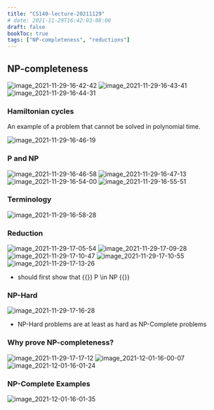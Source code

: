```yaml
---
title: "CS140-lecture-20211129"
# date: 2021-11-29T16:42:03-08:00
draft: false
bookToc: true
tags: ["NP-completeness", "reductions"]
---
```


## NP-completeness

![image_2021-11-29-16-42-42](/notes/image_2021-11-29-16-42-42.png)
![image_2021-11-29-16-43-41](/notes/image_2021-11-29-16-43-41.png)
![image_2021-11-29-16-44-31](/notes/image_2021-11-29-16-44-31.png)

### Hamiltonian cycles

An example of a problem that cannot be solved in polynomial time.

![image_2021-11-29-16-46-19](/notes/image_2021-11-29-16-46-19.png)

### P and NP

![image_2021-11-29-16-46-58](/notes/image_2021-11-29-16-46-58.png)
![image_2021-11-29-16-47-13](/notes/image_2021-11-29-16-47-13.png)
![image_2021-11-29-16-54-00](/notes/image_2021-11-29-16-54-00.png)
![image_2021-11-29-16-55-51](/notes/image_2021-11-29-16-55-51.png)

### Terminology

![image_2021-11-29-16-58-28](/notes/image_2021-11-29-16-58-28.png)

### Reduction

![image_2021-11-29-17-05-54](/notes/image_2021-11-29-17-05-54.png)
![image_2021-11-29-17-09-28](/notes/image_2021-11-29-17-09-28.png)
![image_2021-11-29-17-10-47](/notes/image_2021-11-29-17-10-47.png)
![image_2021-11-29-17-10-55](/notes/image_2021-11-29-17-10-55.png)
![image_2021-11-29-17-13-26](/notes/image_2021-11-29-17-13-26.png)

- should first show that {{<k>}} P \in NP {{</k>}}

### NP-Hard

![image_2021-11-29-17-16-28](/notes/image_2021-11-29-17-16-28.png)

- NP-Hard problems are at least as hard as NP-Complete problems

### Why prove NP-completeness?

![image_2021-11-29-17-17-12](/notes/image_2021-11-29-17-17-12.png)
![image_2021-12-01-16-00-07](/notes/image_2021-12-01-16-00-07.png)
![image_2021-12-01-16-01-24](/notes/image_2021-12-01-16-01-24.png)

### NP-Complete Examples

![image_2021-12-01-16-01-35](/notes/image_2021-12-01-16-01-35.png)


